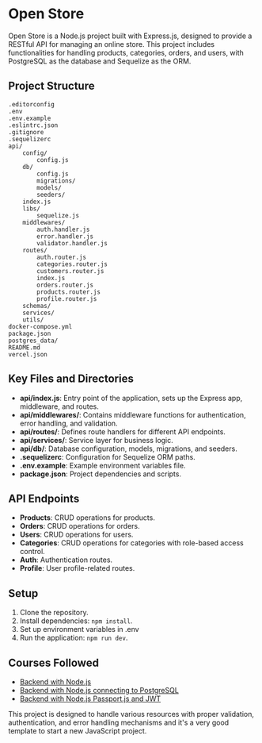 # Open Store

Open Store is a Node.js project built with Express.js, designed to provide a RESTful API for managing an online store. This project includes functionalities for handling products, categories, orders, and users, with PostgreSQL as the database and Sequelize as the ORM.

## Project Structure

```
.editorconfig
.env
.env.example
.eslintrc.json
.gitignore
.sequelizerc
api/
	config/
		config.js
	db/
		config.js
		migrations/
		models/
		seeders/
	index.js
	libs/
		sequelize.js
	middlewares/
		auth.handler.js
		error.handler.js
		validator.handler.js
	routes/
		auth.router.js
		categories.router.js
		customers.router.js
		index.js
		orders.router.js
		products.router.js
		profile.router.js
	schemas/
	services/
	utils/
docker-compose.yml
package.json
postgres_data/
README.md
vercel.json
```

## Key Files and Directories

- **api/index.js**: Entry point of the application, sets up the Express app, middleware, and routes.
- **api/middlewares/**: Contains middleware functions for authentication, error handling, and validation.
- **api/routes/**: Defines route handlers for different API endpoints.
- **api/services/**: Service layer for business logic.
- **api/db/**: Database configuration, models, migrations, and seeders.
- **.sequelizerc**: Configuration for Sequelize ORM paths.
- **.env.example**: Example environment variables file.
- **package.json**: Project dependencies and scripts.

## API Endpoints

- **Products**: CRUD operations for products.
- **Orders**: CRUD operations for orders.
- **Users**: CRUD operations for users.
- **Categories**: CRUD operations for categories with role-based access control.
- **Auth**: Authentication routes.
- **Profile**: User profile-related routes.

## Setup

1. Clone the repository.
2. Install dependencies: `npm install`.
3. Set up environment variables in .env
4. Run the application: `npm run dev`.

## Courses Followed

- [Backend with Node.js](https://platzi.com/cursos/backend-nodejs/)
- [Backend with Node.js connecting to PostgreSQL](https://platzi.com/cursos/backend-nodejs-postgres/)
- [Backend with Node.js Passport.js and JWT](https://platzi.com/cursos/passport/)

This project is designed to handle various resources with proper validation, authentication, and error handling mechanisms and it's a very good template to start a new JavaScript project.
